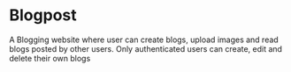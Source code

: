 # Blogpost
A Blogging website where user can create blogs, upload images and read blogs posted by other users. Only authenticated users can create, edit and delete their own blogs
